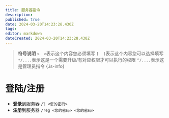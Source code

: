 ```yaml
---
title: 服务器指令
description: 
published: true
date: 2024-03-20T14:23:28.430Z
tags: 
editor: markdown
dateCreated: 2024-03-20T14:23:28.430Z
---
```


> **符号说明**
`<  >`表示这个内容您必须填写
`[  ]`表示这个内容您可以选择填写
`*/....`表示这是一个需要升级/有对应权限才可以执行的权限
`^/....`表示这是管理员指令
{.is-info}

# 登陆/注册
- **登录**到服务器 `/l <您的密码>`
- **注册**到服务器 `/reg <您的密码> <您的密码>`
